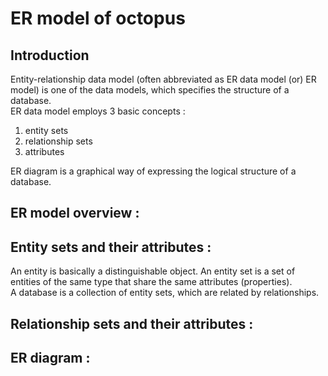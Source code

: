 # ER model of octopus

## Introduction

Entity-relationship data model (often abbreviated as ER data model (or) ER model) is one of the data models, which specifies the structure of a database. <br/>
ER data model employs 3 basic concepts : <br/>
1) entity sets
2) relationship sets
3) attributes

ER diagram is a graphical way of expressing the logical structure of a database. <br/>


## ER model overview :

## Entity sets and their attributes :
An entity is basically a distinguishable object. An entity set is a set of entities of the same type that share the same attributes (properties). <br/>
A database is a collection of entity sets, which are related by relationships. <br/>



## Relationship sets and their attributes :

## ER diagram :

